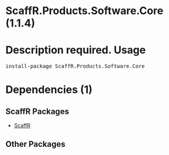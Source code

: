 ﻿ScaffR.Products.Software.Core (1.1.4)
======
Description required.
Usage
======
<pre>install-package ScaffR.Products.Software.Core</pre>
Dependencies (1)
=====

ScaffR Packages
------
* [ScaffR](https://github.com/wcpro/ScaffR/tree/master/src/ScaffR)

Other Packages
------
